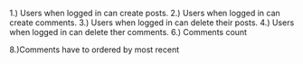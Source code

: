 1.) Users when logged in can create posts.
2.) Users when logged in can create comments.
3.) Users when logged in can delete their posts.
4.) Users when logged in can delete ther comments.
6.) Comments count
<!-- 7.) 20 links -->
8.)Comments have to ordered by most recent
<!-- 9.)Faker or Mimesis -->